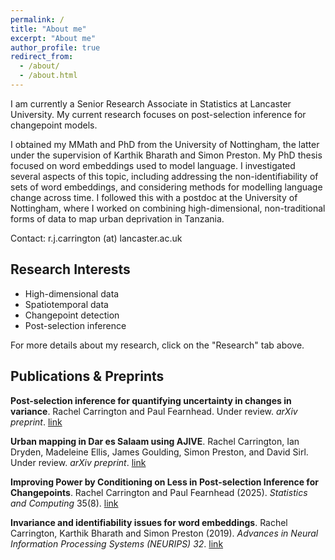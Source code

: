 ```yaml
---
permalink: /
title: "About me"
excerpt: "About me"
author_profile: true
redirect_from: 
  - /about/
  - /about.html
---
```


I am currently a Senior Research Associate in Statistics at Lancaster University. My current research focuses on post-selection inference for changepoint models. 

I obtained my MMath and PhD from the University of Nottingham, the latter under the supervision of Karthik Bharath and Simon Preston. My PhD thesis focused on word embeddings used to model language. I investigated several aspects of this topic, including addressing the non-identifiability of sets of word embeddings, and considering methods for modelling language change across time. I followed this with a postdoc at the University of Nottingham, where I worked on combining high-dimensional, non-traditional forms of data to map urban deprivation in Tanzania.

Contact: r.j.carrington (at) lancaster.ac.uk

## Research Interests
- High-dimensional data
- Spatiotemporal data
- Changepoint detection
- Post-selection inference

For more details about my research, click on the "Research" tab above.

## Publications & Preprints

**Post-selection inference for quantifying uncertainty in changes in variance**. Rachel Carrington and Paul Fearnhead. Under review. *arXiv preprint*. [link](https://arxiv.org/abs/2405.15670)

**Urban mapping in Dar es Salaam using AJIVE**. Rachel Carrington, Ian Dryden, Madeleine Ellis, James Goulding, Simon Preston, and David Sirl. Under review. *arXiv preprint*. [link](https://arxiv.org/abs/2403.09014)

**Improving Power by Conditioning on Less in Post-selection Inference for Changepoints**. Rachel Carrington and Paul Fearnhead (2025). *Statistics and Computing* 35(8). [link](https://link.springer.com/article/10.1007/s11222-024-10542-1)

**Invariance and identifiability issues for word embeddings**. Rachel Carrington, Karthik Bharath and Simon Preston (2019). *Advances in Neural Information Processing Systems (NEURIPS) 32*.
[link](https://proceedings.neurips.cc/paper/2019/file/44885837c518b06e3f98b41ab8cedc0f-Paper.pdf)
